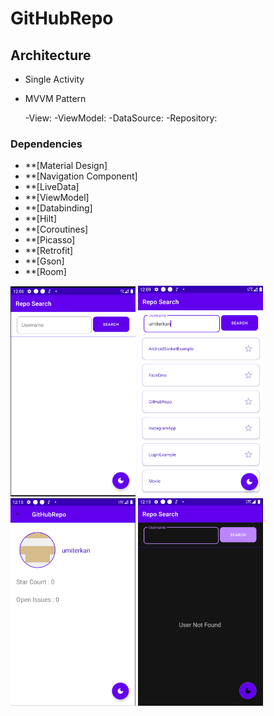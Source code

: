 # GitHubRepo

## Architecture

- Single Activity
- MVVM Pattern

    -View:
    -ViewModel:
    -DataSource:
    -Repository:
    
### Dependencies

  - **[Material Design]
  - **[Navigation Component]
  - **[LiveData]
  - **[ViewModel]
  - **[Databinding]
  - **[Hilt]
  - **[Coroutines]
  - **[Picasso]
  - **[Retrofit]
  - **[Gson]
  - **[Room]
    
<img src="https://github.com/umiterkan/GitHubRepo/blob/master/images/repo_home.PNG" width="200" />
<img src="https://github.com/umiterkan/GitHubRepo/blob/master/images/repo_home_search.PNG" width="200" />
<img src="https://github.com/umiterkan/GitHubRepo/blob/master/images/repo_detail.PNG" width="200" />
<img src="https://github.com/umiterkan/GitHubRepo/blob/master/images/repo_dark_mode.png" width="200" />

